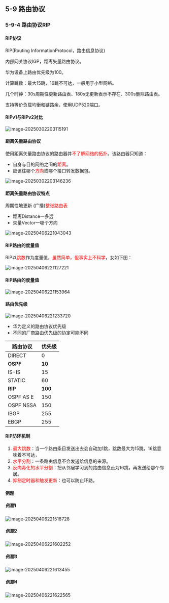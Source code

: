 ## 5-9 路由协议

### 5-9-4 路由协议RIP

#### RIP协议

RIP(Routing InformationProtocol，路由信息协议)

内部网关协议IGP，距离矢量路由协议。

华为设备上路由优先级为100。

计算跳数：最大15跳，16跳不可达，一般用于小型网络。

几个时钟：30s周期性更新路由表、180s无更新表示不存在、300s删除路由表。

支持等价负载均衡和链路余，使用UDP520端口。

#### RIPv1与RIPv2对比

![image-20250302203115191](https://img.yatjay.top/md/20250302203115229.png)

#### 距离矢量路由协议

使用距离矢量路由协议的路由器并<font color="red">不了解网络的拓扑</font>。该路由器只知道：

- 自身与目的网络之间的<font color="red">距离</font>。
- 应该往哪个<font color="red">方向</font>或哪个接口转发数据包。

![image-20250302203146236](https://img.yatjay.top/md/20250302203146271.png)

#### 距离矢量路由协议特点

周期性地更新 (广播)<font color="red">整张路由表</font>

- 距离Distance一多远
- 矢量Vector一哪个方向

![image-20250406221043043](https://img.yatjay.top/md/20250406221043077.png)

#### RIP路由的度量值

RIP以<font color="red">跳数</font>作为度量值，<font color="red">虽然简单，但事实上不科学</font>，女如下图：

![image-20250406221127221](https://img.yatjay.top/md/20250406221127264.png)

#### RIP路由的度量值

![image-20250406221153964](https://img.yatjay.top/md/20250406221154013.png)

#### 路由优先级

![image-20250406221233720](https://img.yatjay.top/md/20250406221233763.png)

- 华为定义的路由协议优先级
- 不同的厂商路由优先级的协定可能不同

| 路由协议  | 优先级  |
| --------- | ------- |
| DIRECT    | 0       |
| **OSPF**  | **10**  |
| IS-IS     | 15      |
| STATIC    | 60      |
| **RIP**   | **100** |
| OSPF AS E | 150     |
| OSPF NSSA | 150     |
| IBGP      | 255     |
| EBGP      | 255     |

#### RIP防环机制

1. <font color="red">最大跳数</font>：当一个路由条目发送出去会自动加1跳，跳数最大为15跳，16跳意味着不可达，
2. <font color="red">水平分割</font>：一条路由信息不会发送给信息的来源。
3. <font color="red">反向毒化的水平分割</font>：把从邻居学习到的路由信息设为16跳，再发送给那个邻居。
4. <font color="red">抑制定时器和触发更新</font>：也可以防止环路。

#### 例题

##### 例题1

![image-20250406221518728](https://img.yatjay.top/md/20250406221518767.png)

##### 例题2

![image-20250406221602252](https://img.yatjay.top/md/20250406221602295.png)



##### 例题3

![image-20250406221613455](https://img.yatjay.top/md/20250406221613497.png)





##### 例题4

![image-20250406221622565](https://img.yatjay.top/md/20250406221622612.png)

